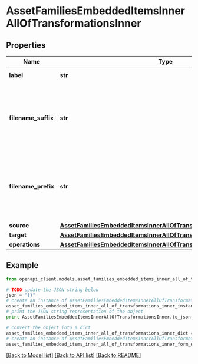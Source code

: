 # AssetFamiliesEmbeddedItemsInnerAllOfTransformationsInner


## Properties
Name | Type | Description | Notes
------------ | ------------- | ------------- | -------------
**label** | **str** | The name of the transformation | 
**filename_suffix** | **str** | The suffix that will be appended to the source filename to generate the target filename. More details &lt;a href&#x3D;&#39;/concepts/asset-manager.html#target-filename&#39;&gt;here&lt;/a&gt;. | [optional] 
**filename_prefix** | **str** | The prefix that will be prepended to the source filename to generate the target filename. More details &lt;a href&#x3D;&#39;/concepts/asset-manager.html#target-filename&#39;&gt;here&lt;/a&gt;. | [optional] 
**source** | [**AssetFamiliesEmbeddedItemsInnerAllOfTransformationsInnerSource**](AssetFamiliesEmbeddedItemsInnerAllOfTransformationsInnerSource.md) |  | 
**target** | [**AssetFamiliesEmbeddedItemsInnerAllOfTransformationsInnerTarget**](AssetFamiliesEmbeddedItemsInnerAllOfTransformationsInnerTarget.md) |  | 
**operations** | [**AssetFamiliesEmbeddedItemsInnerAllOfTransformationsInnerOperations**](AssetFamiliesEmbeddedItemsInnerAllOfTransformationsInnerOperations.md) |  | 

## Example

```python
from openapi_client.models.asset_families_embedded_items_inner_all_of_transformations_inner import AssetFamiliesEmbeddedItemsInnerAllOfTransformationsInner

# TODO update the JSON string below
json = "{}"
# create an instance of AssetFamiliesEmbeddedItemsInnerAllOfTransformationsInner from a JSON string
asset_families_embedded_items_inner_all_of_transformations_inner_instance = AssetFamiliesEmbeddedItemsInnerAllOfTransformationsInner.from_json(json)
# print the JSON string representation of the object
print AssetFamiliesEmbeddedItemsInnerAllOfTransformationsInner.to_json()

# convert the object into a dict
asset_families_embedded_items_inner_all_of_transformations_inner_dict = asset_families_embedded_items_inner_all_of_transformations_inner_instance.to_dict()
# create an instance of AssetFamiliesEmbeddedItemsInnerAllOfTransformationsInner from a dict
asset_families_embedded_items_inner_all_of_transformations_inner_form_dict = asset_families_embedded_items_inner_all_of_transformations_inner.from_dict(asset_families_embedded_items_inner_all_of_transformations_inner_dict)
```
[[Back to Model list]](../README.md#documentation-for-models) [[Back to API list]](../README.md#documentation-for-api-endpoints) [[Back to README]](../README.md)



